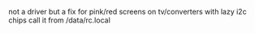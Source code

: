 not a driver but a fix for pink/red screens on tv/converters with lazy i2c chips
call it from /data/rc.local
